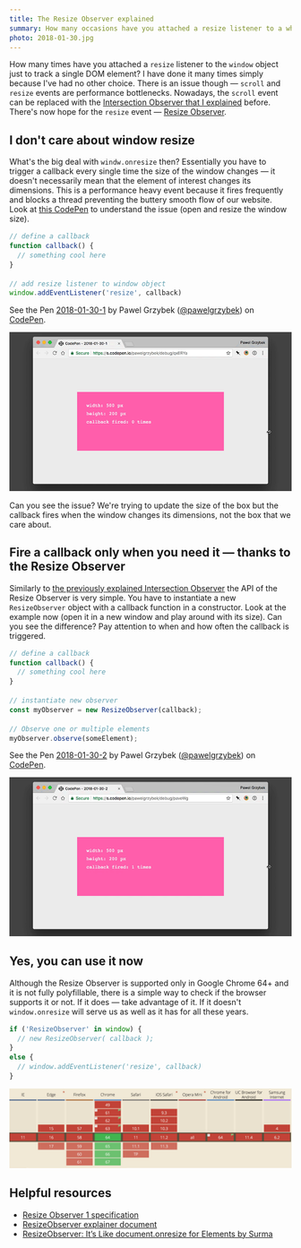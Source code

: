 ```yaml
---
title: The Resize Observer explained
summary: How many occasions have you attached a resize listener to a whole document just to track changes on a single DOM element? Those times are over — the Resize Observer is here.
photo: 2018-01-30.jpg
---
```


How many times have you attached a `resize` listener to the `window` object just to track a single DOM element? I have done it many times simply because I've had no other choice. There is an issue though — `scroll` and `resize` events are performance bottlenecks. Nowadays, the `scroll` event can be replaced with the [Intersection Observer that I explained](https://pawelgrzybek.com/the-intersection-observer-api-explained/) before. There's now hope for the `resize` event — [Resize Observer](https://wicg.github.io/ResizeObserver/).

## I don't care about window resize

What's the big deal with `windw.onresize` then? Essentially you have to trigger a callback every single time the size of the window changes — it doesn't necessarily mean that the element of interest changes its dimensions. This is a performance heavy event because it fires frequently and blocks a thread preventing the buttery smooth flow of our website.
Look at [this CodePen](https://codepen.io/pawelgrzybek/pen/qxERYa) to understand the issue (open and resize the window size).

```js
// define a callback
function callback() {
  // something cool here
}

// add resize listener to window object
window.addEventListener('resize', callback)
```

<p data-height="320" data-theme-id="light" data-slug-hash="qxERYa" data-default-tab="result" data-user="pawelgrzybek" data-embed-version="2" data-pen-title="2018-01-30-1" class="codepen">See the Pen <a href="https://codepen.io/pawelgrzybek/pen/qxERYa/">2018-01-30-1</a> by Pawel Grzybek (<a href="https://codepen.io/pawelgrzybek">@pawelgrzybek</a>) on <a href="https://codepen.io">CodePen</a>.</p>
<script async src="https://production-assets.codepen.io/assets/embed/ei.js"></script>

![window.onresize callbacks](2018-01-30-1.gif)

Can you see the issue? We're trying to update the size of the box but the callback fires when the window changes its dimensions, not the box that we care about.

## Fire a callback only when you need it — thanks to the Resize Observer

Similarly to [the previously explained Intersection Observer](https://pawelgrzybek.com/the-intersection-observer-api-explained/) the API of the Resize Observer is very simple. You have to instantiate a new `ResizeObserver` object with a callback function in a constructor. Look at the example now (open it in a new window and play around with its size). Can you see the difference? Pay attention to when and how often the callback is triggered.

```js
// define a callback
function callback() {
  // something cool here
}

// instantiate new observer
const myObserver = new ResizeObserver(callback);

// Observe one or multiple elements
myObserver.observe(someElement);
```

<p data-height="320" data-theme-id="light" data-slug-hash="paveWg" data-default-tab="result" data-user="pawelgrzybek" data-embed-version="2" data-pen-title="2018-01-30-2" class="codepen">See the Pen <a href="https://codepen.io/pawelgrzybek/pen/paveWg/">2018-01-30-2</a> by Pawel Grzybek (<a href="https://codepen.io/pawelgrzybek">@pawelgrzybek</a>) on <a href="https://codepen.io">CodePen</a>.</p>
<script async src="https://production-assets.codepen.io/assets/embed/ei.js"></script>

![Resize Observer callbacks](2018-01-30-2.gif)

## Yes, you can use it now

Although the Resize Observer is supported only in Google Chrome 64+ and it is not fully polyfillable, there is a simple way to check if the browser supports it or not. If it does — take advantage of it. If it doesn't `window.onresize` will serve us as well as it has for all these years.

```js
if ('ResizeObserver' in window) {
  // new ResizeObserver( callback );
}
else {
  // window.addEventListener('resize', callback)
}
```

![Resize Observer support table](2018-01-30-3.jpg)

## Helpful resources

- [Resize Observer 1 specification](https://wicg.github.io/ResizeObserver/)
- [ResizeObserver explainer document](https://github.com/WICG/ResizeObserver/blob/master/explainer.md)
- [ResizeObserver: It’s Like document.onresize for Elements by Surma](https://developers.google.com/web/updates/2016/10/resizeobserver)
